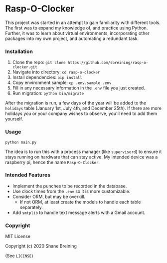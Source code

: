 # Rasp-O-Clocker

This project was started in an attempt to gain familiarity with different tools.
The first was to expand my knowledge of, and practice using Python. Further, it
was to learn about virtual environments, incorporating other packages into my
own project, and automating a redundant task.

### Installation

1. Clone the repo: `git clone https://github.com/sbreining/rasp-o-clocker.git`
2. Navigate into directory: `cd rasp-o-clocker`
3. Install dependencies: `pip install`
4. Copy environment sample: `cp .env.sample .env`
5. Fill in any necessary information in the `.env` file you just created.
6. Run migration: `python bin/migrate`

After the migration is run, a few days of the year will be added to the 
`holidays` table (January 1st, July 4th, and December 25th). If there are more
holidays you or your company wishes to observe, you'll need to add them
yourself.

### Usage

`python main.py`

The idea is to run this with a process manager (like `supervisord`) to ensure it
stays running on hardware that can stay active. My intended device was a
raspberry pi, hence the name `Rasp-O-Clocker`.

### Intended Features

- Implement the punches to be recorded in the database.
- Use clock times from the `.env` so it is more customizable.
- Consider ORM, but may be overkill.
  - If not ORM, at least create the models to handle each table separately.
- Add `smtplib` to handle text message alerts with a Gmail account.

### Copyright

MIT License

Copyright (c) 2020 Shane Breining

(See `LICENSE`)